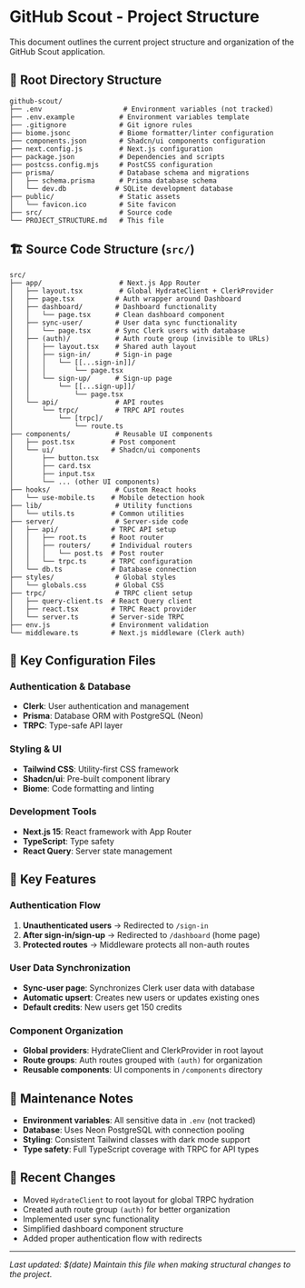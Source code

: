 # GitHub Scout - Project Structure

This document outlines the current project structure and organization of the GitHub Scout application.

## 📁 Root Directory Structure

```
github-scout/
├── .env                    # Environment variables (not tracked)
├── .env.example           # Environment variables template
├── .gitignore             # Git ignore rules
├── biome.jsonc            # Biome formatter/linter configuration
├── components.json        # Shadcn/ui components configuration
├── next.config.js         # Next.js configuration
├── package.json           # Dependencies and scripts
├── postcss.config.mjs     # PostCSS configuration
├── prisma/                # Database schema and migrations
│   ├── schema.prisma      # Prisma database schema
│   └── dev.db            # SQLite development database
├── public/                # Static assets
│   └── favicon.ico        # Site favicon
├── src/                   # Source code
└── PROJECT_STRUCTURE.md   # This file
```

## 🏗️ Source Code Structure (`src/`)

```
src/
├── app/                   # Next.js App Router
│   ├── layout.tsx         # Global HydrateClient + ClerkProvider
│   ├── page.tsx          # Auth wrapper around Dashboard
│   ├── dashboard/        # Dashboard functionality
│   │   └── page.tsx      # Clean dashboard component
│   ├── sync-user/        # User data sync functionality
│   │   └── page.tsx      # Sync Clerk users with database
│   ├── (auth)/           # Auth route group (invisible to URLs)
│   │   ├── layout.tsx    # Shared auth layout
│   │   ├── sign-in/      # Sign-in page
│   │   │   └── [[...sign-in]]/
│   │   │       └── page.tsx
│   │   └── sign-up/      # Sign-up page
│   │       └── [[...sign-up]]/
│   │           └── page.tsx
│   └── api/              # API routes
│       └── trpc/         # TRPC API routes
│           └── [trpc]/
│               └── route.ts
├── components/           # Reusable UI components
│   ├── post.tsx         # Post component
│   └── ui/              # Shadcn/ui components
│       ├── button.tsx
│       ├── card.tsx
│       ├── input.tsx
│       └── ... (other UI components)
├── hooks/                # Custom React hooks
│   └── use-mobile.ts    # Mobile detection hook
├── lib/                  # Utility functions
│   └── utils.ts         # Common utilities
├── server/               # Server-side code
│   ├── api/             # TRPC API setup
│   │   ├── root.ts      # Root router
│   │   ├── routers/     # Individual routers
│   │   │   └── post.ts  # Post router
│   │   └── trpc.ts      # TRPC configuration
│   └── db.ts            # Database connection
├── styles/               # Global styles
│   └── globals.css       # Global CSS
├── trpc/                 # TRPC client setup
│   ├── query-client.ts  # React Query client
│   ├── react.tsx        # TRPC React provider
│   └── server.ts        # Server-side TRPC
├── env.js               # Environment validation
└── middleware.ts        # Next.js middleware (Clerk auth)
```

## 🔧 Key Configuration Files

### Authentication & Database
- **Clerk**: User authentication and management
- **Prisma**: Database ORM with PostgreSQL (Neon)
- **TRPC**: Type-safe API layer

### Styling & UI
- **Tailwind CSS**: Utility-first CSS framework
- **Shadcn/ui**: Pre-built component library
- **Biome**: Code formatting and linting

### Development Tools
- **Next.js 15**: React framework with App Router
- **TypeScript**: Type safety
- **React Query**: Server state management

## 🚀 Key Features

### Authentication Flow
1. **Unauthenticated users** → Redirected to `/sign-in`
2. **After sign-in/sign-up** → Redirected to `/dashboard` (home page)
3. **Protected routes** → Middleware protects all non-auth routes

### User Data Synchronization
- **Sync-user page**: Synchronizes Clerk user data with database
- **Automatic upsert**: Creates new users or updates existing ones
- **Default credits**: New users get 150 credits

### Component Organization
- **Global providers**: HydrateClient and ClerkProvider in root layout
- **Route groups**: Auth routes grouped with `(auth)` for organization
- **Reusable components**: UI components in `/components` directory

## 📝 Maintenance Notes

- **Environment variables**: All sensitive data in `.env` (not tracked)
- **Database**: Uses Neon PostgreSQL with connection pooling
- **Styling**: Consistent Tailwind classes with dark mode support
- **Type safety**: Full TypeScript coverage with TRPC for API types

## 🔄 Recent Changes

- Moved `HydrateClient` to root layout for global TRPC hydration
- Created auth route group `(auth)` for better organization
- Implemented user sync functionality
- Simplified dashboard component structure
- Added proper authentication flow with redirects

---

*Last updated: $(date)*
*Maintain this file when making structural changes to the project.*
